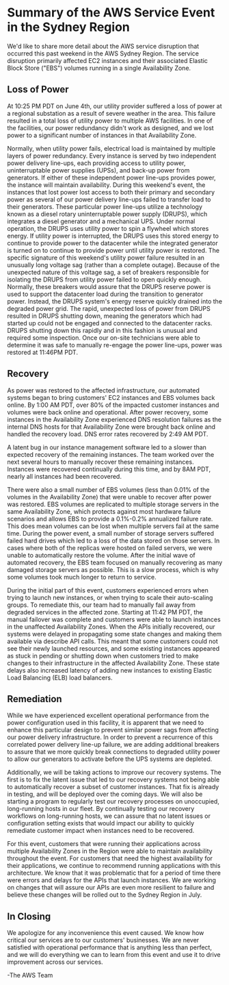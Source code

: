 # Summary of the AWS Service Event in the Sydney Region

We'd like to share more detail about the AWS service disruption that occurred this past weekend in the AWS Sydney Region.  The service disruption primarily affected EC2 instances and their associated Elastic Block Store ("EBS") volumes running in a single Availability Zone. 

## Loss of Power

At 10:25 PM PDT on June 4th, our utility provider suffered a loss of power at a regional substation as a result of severe weather in the area. This failure resulted in a total loss of utility power to multiple AWS facilities. In one of the facilities, our power redundancy didn't work as designed, and we lost power to a significant number of instances in that Availability Zone.

Normally, when utility power fails, electrical load is maintained by multiple layers of power redundancy. Every instance is served by two independent power delivery line-ups, each providing access to utility power, uninterruptable power supplies (UPSs), and back-up power from generators. If either of these independent power line-ups provides power, the instance will maintain availability. During this weekend's event, the instances that lost power lost access to both their primary and secondary power as several of our power delivery line-ups failed to transfer load to their generators. These particular power line-ups utilize a technology known as a diesel rotary uninterruptable power supply (DRUPS), which integrates a diesel generator and a mechanical UPS. Under normal operation, the DRUPS uses utility power to spin a flywheel which stores energy. If utility power is interrupted, the DRUPS uses this stored energy to continue to provide power to the datacenter while the integrated generator is turned on to continue to provide power until utility power is restored. The specific signature of this weekend's utility power failure resulted in an unusually long voltage sag (rather than a complete outage). Because of the unexpected nature of this voltage sag, a set of breakers responsible for isolating the DRUPS from utility power failed to open quickly enough. Normally, these breakers would assure that the DRUPS reserve power is used to support the datacenter load during the transition to generator power. Instead, the DRUPS system's energy reserve quickly drained into the degraded power grid. The rapid, unexpected loss of power from DRUPS resulted in DRUPS shutting down, meaning the generators which had started up could not be engaged and connected to the datacenter racks. DRUPS shutting down this rapidly and in this fashion is unusual and required some inspection. Once our on-site technicians were able to determine it was safe to manually re-engage the power line-ups, power was restored at 11:46PM PDT.‎ ‎ 

## Recovery

As power was restored to the affected infrastructure, our automated systems began to bring customers' EC2 instances and EBS volumes back online. By 1:00 AM PDT, over 80% of the impacted customer instances and volumes were back online and operational. After power recovery, some instances in the Availability Zone experienced DNS resolution failures as the internal DNS hosts for that Availability Zone were brought back online and handled the recovery load. DNS error rates recovered by 2:49 AM PDT.

A latent bug in our instance management software led to a slower than expected recovery of the remaining instances. The team worked over the next several hours to manually recover these remaining instances. Instances were recovered continually during this time, and by 8AM PDT, nearly all instances had been recovered.

There were also a small number of EBS volumes (less than 0.01% of the volumes in the Availability Zone) that were unable to recover after power was restored.  EBS volumes are replicated to multiple storage servers in the same Availability Zone, which protects against most hardware failure scenarios and allows EBS to provide a 0.1%-0.2% annualized failure rate. This does mean volumes can be lost when multiple servers fail at the same time. During the power event, a small number of storage servers suffered failed hard drives which led to a loss of the data stored on those servers. In cases where both of the replicas were hosted on failed servers, we were unable to automatically restore the volume. After the initial wave of automated recovery, the EBS team focused on manually recovering as many damaged storage servers as possible. This is a slow process, which is why some volumes took much longer to return to service.

During the initial part of this event, customers experienced errors when trying to launch new instances, or when trying to scale their auto-scaling groups.  To remediate this, our team had to manually fail away from degraded services in the affected zone. Starting at 11:42 PM PDT, the manual failover was complete and customers were able to launch instances in the unaffected Availability Zones.  When the APIs initially recovered, our systems were delayed in propagating some state changes and making them available via describe API calls. This meant that some customers could not see their newly launched resources, and some existing instances appeared as stuck in pending or shutting down when customers tried to make changes to their infrastructure in the affected Availability Zone. These state delays also increased latency of adding new instances to existing Elastic Load Balancing (ELB) load balancers.   

## Remediation

While we have experienced excellent operational performance from the power configuration used in this facility, it is apparent that we need to enhance this particular design to prevent similar power sags from affecting our power delivery infrastructure. In order to prevent a recurrence of this correlated power delivery line-up failure, we are adding additional breakers to assure that we more quickly break connections to degraded utility power to allow our generators to activate before the UPS systems are depleted.

Additionally, we will be taking actions to improve our recovery systems.  The first is to fix the latent issue that led to our recovery systems not being able to automatically recover a subset of customer instances. That fix is already in testing, and will be deployed over the coming days. We will also be starting a program to regularly test our recovery processes on unoccupied, long-running hosts in our fleet. By continually testing our recovery workflows on long-running hosts, we can assure that no latent issues or configuration setting exists that would impact our ability to quickly remediate customer impact when instances need to be recovered.

For this event, customers that were running their applications across multiple Availability Zones in the Region were able to maintain availability throughout the event. For customers that need the highest availability for their applications, we continue to recommend running applications with this architecture. We know that it was problematic that for a period of time there were errors and delays for the APIs that launch instances. We are working on changes that will assure our APIs are even more resilient to failure and believe these changes will be rolled out to the Sydney Region in July. 

## In Closing

We apologize for any inconvenience this event caused. We know how critical our services are to our customers' businesses. We are never satisfied with operational performance that is anything less than perfect, and we will do everything we can to learn from this event and use it to drive improvement across our services. 

-The AWS Team